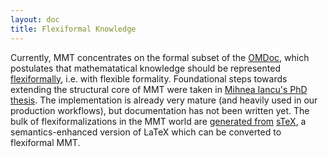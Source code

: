 ```yaml
---
layout: doc
title: Flexiformal Knowledge
---
```

Currently, MMT concentrates on the formal subset of the [OMDoc](https://uniformal.github.io/doc/philosophy/omdoc.html), which postulates that mathematatical knowledge should be represented [flexiformally](http://kwarc.info/kohlhase/papers/synasc13.pdf), i.e. with flexible formality. Foundational steps towards extending the structural core of MMT were taken in [Mihnea Iancu's PhD thesis](https://opus.jacobs-university.de/frontdoor/index/index/docId/721). The implementation is already very mature (and heavily used in our production workflows), but documentation has not been written yet. 
The bulk of flexiformalizations in the MMT world are [generated from](https://uniformal.github.io/doc/applications/stex.html) [sTeX](http://github.com/KWARC/sTeX), a semantics-enhanced version of LaTeX which can be converted to flexiformal MMT. 
